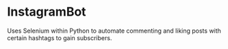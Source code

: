 # InstagramBot
Uses Selenium within Python to automate commenting and liking posts with certain hashtags to gain subscribers.
